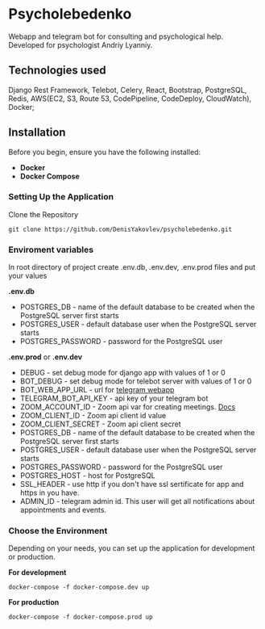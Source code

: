 # Psycholebedenko

Webapp and telegram bot for consulting and psychological help.  
Developed for psychologist Andriy Lyanniy.  

## Technologies used

Django Rest Framework, Telebot, Celery, React, Bootstrap, PostgreSQL, Redis, AWS(EC2, S3, Route 53, CodePipeline, CodeDeploy, CloudWatch), Docker;

## Installation
Before you begin, ensure you have the following installed:  

* **Docker**  
* **Docker Compose**  

### Setting Up the Application  
Clone the Repository  

```
git clone https://github.com/DenisYakovlev/psycholebedenko.git  
```

### Enviroment variables

In root directory of project create .env.db, .env.dev, .env.prod files and put your values  

**.env.db**
* POSTGRES_DB - name of the default database to be created when the PostgreSQL server first starts
* POSTGRES_USER - default database user when the PostgreSQL server starts
* POSTGRES_PASSWORD - password for the PostgreSQL user

**.env.prod** or **.env.dev**
* DEBUG - set debug mode for django app with values of 1 or 0
* BOT_DEBUG - set debug mode for telebot server with values of 1 or 0
* BOT_WEB_APP_URL - url for [telegram webapp](https://core.telegram.org/bots/webapps)
* TELEGRAM_BOT_API_KEY - api key of your telegram bot
* ZOOM_ACCOUNT_ID - Zoom api var for creating meetings. [Docs](https://developers.zoom.us/docs/api/)
* ZOOM_CLIENT_ID - Zoom api client id value
* ZOOM_CLIENT_SECRET - Zoom api client secret
* POSTGRES_DB - name of the default database to be created when the PostgreSQL server first starts
* POSTGRES_USER - default database user when the PostgreSQL server starts
* POSTGRES_PASSWORD - password for the PostgreSQL user
* POSTGRES_HOST - host for PostgreSQL
* SSL_HEADER - use http if you don't have ssl sertificate for app and https in you have.
* ADMIN_ID - telegram admin id. This user will get all notifications about appointments and events.

### Choose the Environment
Depending on your needs, you can set up the application for development or production.  

**For development**
```
docker-compose -f docker-compose.dev up
```
**For production**
```
docker-compose -f docker-compose.prod up
```
